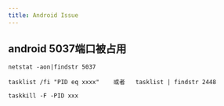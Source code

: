 ```yaml
---
title: Android Issue
---
```



## android 5037端口被占用
```
netstat -aon|findstr 5037

tasklist /fi "PID eq xxxx"    或者   tasklist | findstr 2448

taskkill -F -PID xxx

```
